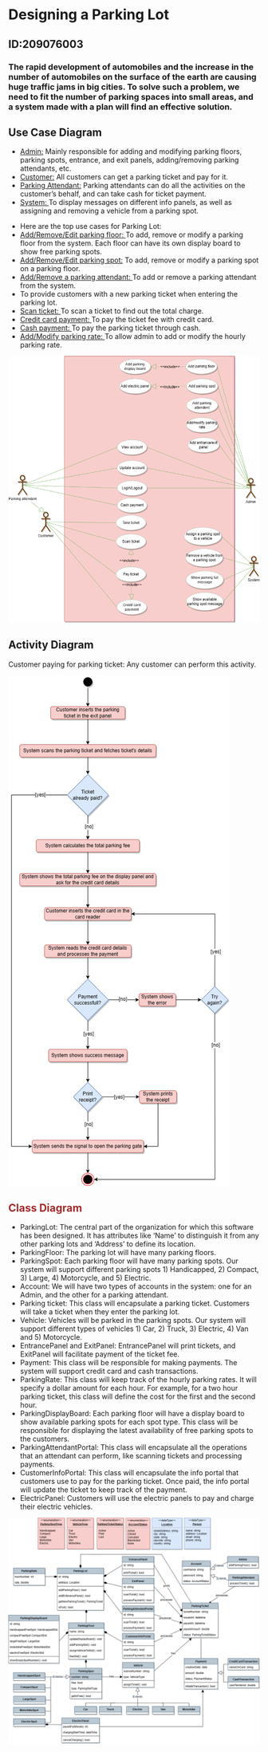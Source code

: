 # Designing a Parking Lot
## ID:209076003
### The rapid development of automobiles and the increase in the number of automobiles on the surface of the earth are causing huge traffic jams in big cities. To solve such a problem, we need to fit the number of parking spaces into small areas, and a system made with a plan will find an effective solution.

<div>
<p>
  <h2>Use Case Diagram</h2>
  <ul>
    <li><a href="#">Admin:</a> Mainly responsible for adding and modifying parking floors, parking spots, entrance, and exit panels, adding/removing parking attendants, etc.</li>
    <li><a href="#">Customer:</a> All customers can get a parking ticket and pay for it.</li>
    <li><a href="#">Parking Attendant:</a> Parking attendants can do all the activities on the customer’s behalf, and can take cash for ticket payment.</li>
    <li><a href="#">System: </a>To display messages on different info panels, as well as assigning and removing a vehicle from a parking spot.</li>
  </ul>
  <ul>
    <li>Here are the top use cases for Parking Lot:</li>
    <li><a href="#">Add/Remove/Edit parking floor: </a>To add, remove or modify a parking floor from the system. Each floor can have its own display board to show free parking spots.</li>
    <li><a href="#">Add/Remove/Edit parking spot:</a> To add, remove or modify a parking spot on a parking floor.</li>
    <li><a href="#">Add/Remove a parking attendant: </a>To add or remove a parking attendant from the system.</li>
    <li><a href="Take ticket: "></a>To provide customers with a new parking ticket when entering the parking lot.</li>
    <li><a href="#">Scan ticket: </a>To scan a ticket to find out the total charge.</li>
    <li><a href="#">Credit card payment: </a>To pay the ticket fee with credit card.</li>
    <li><a href="#">Cash payment: </a>To pay the parking ticket through cash.</li>
    <li><a href="#">Add/Modify parking rate: </a>To allow admin to add or modify the hourly parking rate.</li>
  </ul>
</p>
<img src="./images/Use%20Case%20Diagram.png" alt="Use Case Diagram">
</div>
<div>
  <h2>Activity Diagram</h2>
  <p>Customer paying for parking ticket: Any customer can perform this activity.</p>
  <img src="./images/Activity%20Diagram.png" alt="Activity Diagram">
</div>
<div>
<h2 style="color: brown;">Class Diagram</h2>
  <p>
  <ul>
  <li>ParkingLot: The central part of the organization for which this software has been designed. It has attributes like ‘Name’ to distinguish it from any other parking lots and ‘Address’ to define its location.</li>
  <li>ParkingFloor: The parking lot will have many parking floors.</li>
  <li>ParkingSpot: Each parking floor will have many parking spots. Our system will support different parking spots 1) Handicapped, 2) Compact, 3) Large, 4) Motorcycle, and 5) Electric.</li>
  <li>Account: We will have two types of accounts in the system: one for an Admin, and the other for a parking attendant.</li>
  <li>Parking ticket: This class will encapsulate a parking ticket. Customers will take a ticket when they enter the parking lot.</li>
  <li>Vehicle: Vehicles will be parked in the parking spots. Our system will support different types of vehicles 1) Car, 2) Truck, 3) Electric, 4) Van and 5) Motorcycle.</li>
  <li>EntrancePanel and ExitPanel: EntrancePanel will print tickets, and ExitPanel will facilitate payment of the ticket fee.</li>
  <li>Payment: This class will be responsible for making payments. The system will support credit card and cash transactions.</li>
  <li>ParkingRate: This class will keep track of the hourly parking rates. It will specify a dollar amount for each hour. For example, for a two hour parking ticket, this class will define the cost for the first and the second hour.</li>
  <li>ParkingDisplayBoard: Each parking floor will have a display board to show available parking spots for each spot type. This class will be responsible for displaying the latest availability of free parking spots to the customers.</li>
  <li>ParkingAttendantPortal: This class will encapsulate all the operations that an attendant can perform, like scanning tickets and processing payments.</li>
  <li>CustomerInfoPortal: This class will encapsulate the info portal that customers use to pay for the parking ticket. Once paid, the info portal will update the ticket to keep track of the payment.</li>
  <li>ElectricPanel: Customers will use the electric panels to pay and charge their electric vehicles.</li>
</ul>
<img src="./images/Class%20Diagram.png" alt="Class Diagram">
  </p>
</div>
